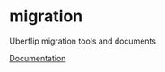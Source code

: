 # migration

Uberflip migration tools and documents

[Documentation](https://webteam.zendesk.com/hc/en-us/articles/360021808891)
